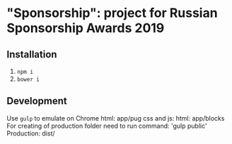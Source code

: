# "Sponsorship": project for Russian Sponsorship Awards 2019

## Installation

1. `npm i`
2. `bower i`

## Development

Use `gulp` to emulate on Chrome
html: app/pug
css and js: html: app/blocks
For creating of production folder need to run command: 'gulp public'
Production: dist/